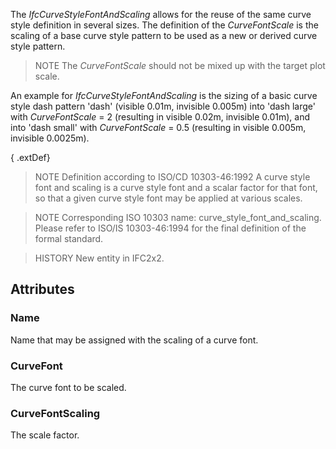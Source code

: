The _IfcCurveStyleFontAndScaling_ allows for the reuse of the same curve style definition in several sizes. The definition of the _CurveFontScale_ is the scaling of a base curve style pattern to be used as a new or derived curve style pattern.

<!-- end of short definition -->


> NOTE The _CurveFontScale_ should not be mixed up with the target plot scale.

An example for _IfcCurveStyleFontAndScaling_ is the sizing of a basic curve style dash pattern 'dash' (visible 0.01m, invisible 0.005m) into 'dash large' with _CurveFontScale_ = 2 (resulting in visible 0.02m, invisible 0.01m), and into 'dash small' with _CurveFontScale_ = 0.5 (resulting in visible 0.005m, invisible 0.0025m).

{ .extDef}
> NOTE Definition according to ISO/CD 10303-46:1992
> A curve style font and scaling is a curve style font and a scalar factor for that font, so that a given curve style font may be applied at various scales.

> NOTE Corresponding ISO 10303 name: curve_style_font_and_scaling. Please refer to ISO/IS 10303-46:1994 for the final definition of the formal standard.

> HISTORY New entity in IFC2x2.

## Attributes

### Name
Name that may be assigned with the scaling of a curve font.

### CurveFont
The curve font to be scaled.

### CurveFontScaling
The scale factor.
